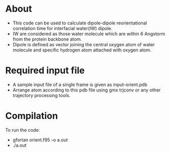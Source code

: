 # About
* This code can be used to calculate dipole-dipole reorientational correlation time for interfacial water(IW) dipole.
* IW are considered as those water molecule which are within 6 Angstorm from the protein backbone atom.
* Dipole is defined as vector joining the central oxygen atom of water molecule and specific hydrogen atom attached with oxygen
atom.


# Required input file
* A sample input file of a single frame is given as input-orient.pdb
* Arrange atom according to this pdb file using gmx trjconv or any other trajectory processing tools.

# Compilation
To run the code:
* gfortan orient.f95 -o a.out
* ./a.out
